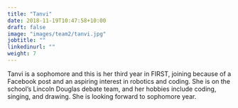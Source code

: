 ```yaml
---
title: "Tanvi"
date: 2018-11-19T10:47:58+10:00
draft: false
image: "images/team2/tanvi.jpg"
jobtitle: ""
linkedinurl: ""
weight: 7
---
```


Tanvi is a sophomore and this is her third year in FIRST, joining because of a Facebook post and an aspiring interest in robotics and coding. She is on the school’s Lincoln Douglas debate team, and her hobbies include coding, singing, and drawing. She is looking forward to sophomore year.



